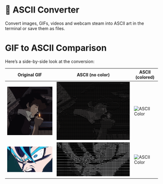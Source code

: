 # 🎥 ASCII Converter  
Convert images, GIFs, videos and webcam steam into ASCII art in the terminal or save them as files.



# GIF to ASCII Comparison

Here’s a side-by-side look at the conversion:

| Original GIF | ASCII (no color) | ASCII (colored) |
|--------------|------------------|-----------------|
| ![Original](./examples/cig.gif) | ![ASCII BW](./examples/ascii_cig.gif) | ![ASCII Color](./examples/ascii_color_cig.gif.gif) |
| ![Original](./examples/kame.gif) | ![ASCII BW](./examples/ascii_kame.gif) | ![ASCII Color](./examples/ascii_color_kame.gif.gif) |


